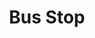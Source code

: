 ---
title: Bus Stop
year: 1977
opening_date: 1977-01-21
closing_date: 1977-02-05
layout: productions
featured_image: 
image_caption:
image_credit:
playbill: 
category: 
Theatre: Theatre Jacksonville
Venue: Little Theatre
cast:
  Elma Duckworth: Valerie Howard
  Grace Hoylard: Nancy Kaye
  Will Masters: Tom Pitt
  Cherie: Shirley Lightbody
  Dr. Gerald Lyman: David Crabtree
  Carl: Dick Kerekes
  Virgil Blessing: Tom Nehl
  Bo Decker: David Horne
crew:
  Director: Robert Knowles
  Scene Design: Mike Murphy
  Stage Manager: Pam Jackson
  Special Consultant: Marty Friedman
  Lighting Design: Kelly Hart
  Lighting Technician: Rhythm McCarthy
  Sound Technician: Wanda Newell
  Set Construction:
    - Sharon Brown
    - Scott Denham
    - Marty Friedman
    - Tom Heffernan
    - Leyton Holmes
    - Pam Jackson
    - Merry Merritt
    - Frank Mastroianni
    - Pam Schere
    - Dale Stillson
    - Doug Thomas
    - Don Wachholz
    - Alan Zawalki
  Properties: Sharon Brown
  Costumes: Gert Berman
  Publicity: Madge Bruner
  Box Office:
    - Pat Mullarkey
    - Gert Berman
    - Ann Dubow
    - Pat Somers
    - Esta Tkac
    - Martha Wynne
orchestra:
external_links:
---